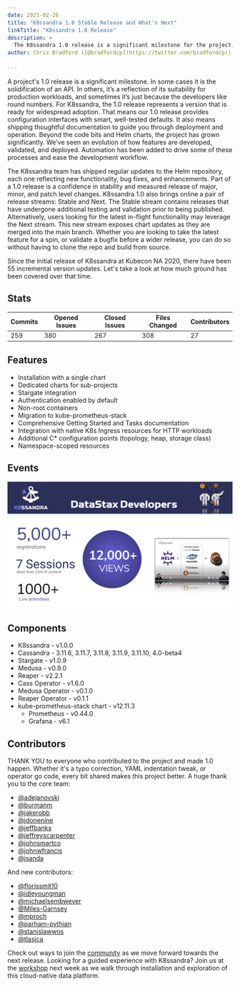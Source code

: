 ```yaml
---
date: 2021-02-26
title: "K8ssandra 1.0 Stable Release and What's Next"
linkTitle: "K8ssandra 1.0 Release"
description: >
  The K8ssandra 1.0 release is a significant milestone for the project, reflecting months of work and contributions from the community. This release represents a production-ready version of the project and sets the stage for continued development.
author: Chris Bradford ([@bradfordcp](https://twitter.com/bradfordcp))

---
```


A project's 1.0 release is a significant milestone. In some cases it is the
solidification of an API. In others, it’s a reflection of its suitability for
production workloads, and sometimes it’s just because the developers like round
numbers. For K8ssandra, the 1.0 release represents a version that is ready for
widespread adoption. That means our 1.0 release provides configuration
interfaces with smart, well-tested defaults. It also means shipping thoughtful
documentation to guide you through deployment and operation. Beyond the code
bits and Helm charts, the project has grown significantly. We've seen an
evolution of how features are developed, validated, and deployed. Automation has
been added to drive some of these processes and ease the development workflow.

The K8ssandra team has shipped regular updates to the Helm repository, each one
reflecting new functionality, bug fixes, and enhancements. Part of a 1.0 release
is a confidence in stability and measured release of major, minor, and patch
level changes. K8ssandra 1.0 also brings online a pair of release streams:
Stable and Next. The Stable stream contains releases that have undergone
additional testing and validation prior to being published. Alternatively, users
looking for the latest in-flight functionality may leverage the Next stream.
This new stream exposes chart updates as they are merged into the main branch.
Whether you are looking to take the latest feature for a spin, or validate a
bugfix before a wider release, you can do so without having to clone the repo
and build from source.

Since the initial release of K8ssandra at Kubecon NA 2020, there have been 55
incremental version updates. Let's take a look at how much ground has been
covered over that time.

## Stats

| Commits | Opened Issues | Closed Issues | Files Changed | Contributors |
|---------|---------------|---------------|---------------|--------------|
| 259 | 380 | 267 | 308 | 27 |


## Features
* Installation with a single chart
* Dedicated charts for sub-projects
* Stargate integration
* Authentication enabled by default
* Non-root containers
* Migration to kube-prometheus-stack
* Comprehensive Getting Started and Tasks documentation
* Integration with native K8s Ingress resources for HTTP workloads
* Additional C* configuration points (topology, heap, storage class)
* Namespace-scoped resources

## Events

![K8ssandra Events](events.png)

## Components

* K8ssandra - v1.0.0
* Cassandra - 3.11.6, 3.11.7, 3.11.8, 3.11.9, 3.11.10, 4.0-beta4
* Stargate - v1.0.9
* Medusa - v0.9.0
* Reaper - v2.2.1
* Cass Operator - v1.6.0
* Medusa Operator - v0.1.0
* Reaper Operator - v0.1.1
* kube-prometheus-stack chart - v12.11.3
  * Prometheus - v0.44.0
  * Grafana - v6.1

## Contributors
THANK YOU to everyone who contributed to the project and made 1.0 happen. Whether it's a typo correction, YAML indentation tweak, or operator go code, every bit shared makes this project better. A huge thank you to the core team: 

* [@adejanovski](https://github.com/adejanovski)
* [@burmanm](https://github.com/burmanm)
* [@jakerobb](https://github.com/jakerobb)
* [@jdonenine](https://github.com/jdonenine)
* [@jeffbanks](https://github.com/jeffbanks)
* [@jeffreyscarpenter](https://github.com/jeffreyscarpenter)
* [@johnsmartco](https://github.com/johnsmartco)
* [@johnwfrancis](https://github.com/johnwfrancis)
* [@jsanda](https://github.com/jsanda)

And new contributors:
* [@florissmit10](https://github.com/florissmit10)
* [@idleyoungman](https://github.com/idleyoungman)
* [@michaelsembwever](https://github.com/michaelsembwever)
* [@Miles-Garnsey](https://github.com/Miles-Garnsey)
* [@mproch](https://github.com/mproch)
* [@parham-pythian](https://github.com/parham-pythian)
* [@stanislawwos](https://github.com/stanislawwos)
* [@tlasica](https://github.com/tlasica)

Check out ways to join the [community](/community) as we move forward towards the next release. Looking for a guided experience with K8ssandra? Join us at the [workshop](https://www.datastax.com/workshops/142078180663) next week as we walk through installation and exploration of this cloud-native data platform.
